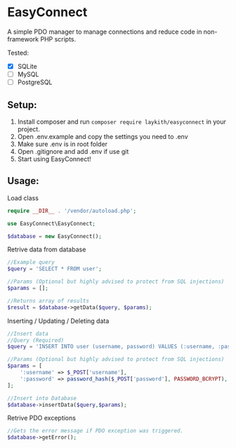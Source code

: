 # EasyConnect
A simple PDO manager to manage connections and reduce code in non-framework PHP scripts.

Tested:
- [x] SQLite
- [ ] MySQL
- [ ] PostgreSQL 
## Setup:
1. Install composer and run ```composer require laykith/easyconnect``` in your project.
2. Open .env.example and copy the settings you need to .env
3. Make sure .env is in root folder
4. Open .gitignore and add .env if use git
5. Start using EasyConnect!

## Usage:
Load class 
````PHP
require __DIR__ . '/vendor/autoload.php';

use EasyConnect\EasyConnect;

$database = new EasyConnect();
````
Retrive data from database
````php
//Example query
$query = 'SELECT * FROM user';

//Params (Optional but highly advised to protect from SQL injections)
$params = [];

//Returns array of results
$result = $database->getData($query, $params);

````
Inserting / Updating / Deleting data
````php
//Insert data
//Query (Required)
$query = 'INSERT INTO user (username, password) VALUES (:username, :password)';

//Params (Optional but highly advised to protect from SQL injections)
$params = [
    ':username' => $_POST['username'],
    ':password' => password_hash($_POST['password'], PASSWORD_BCRYPT),
];

//Insert into Database
$database->insertData($query,$params);
````

Retrive PDO exceptions
````PHP
//Gets the error message if PDO exception was triggered.
$database->getError();
````

